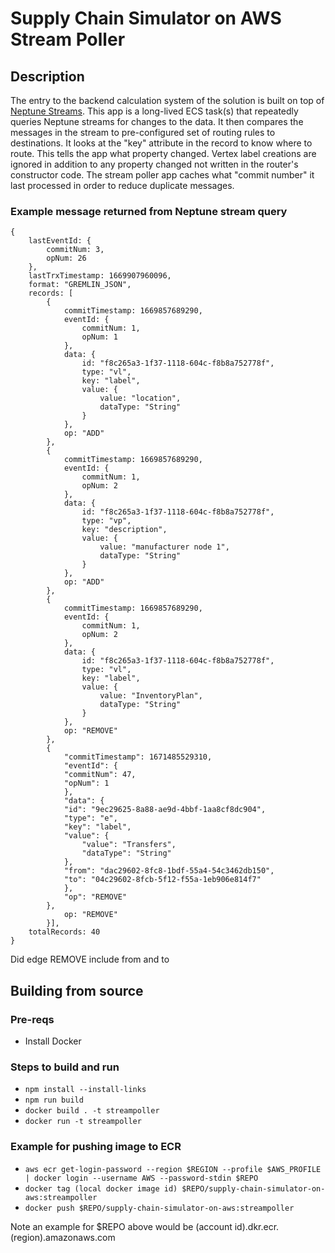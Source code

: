# Supply Chain Simulator on AWS Stream Poller

## Description

The entry to the backend calculation system of the solution is built on top of [Neptune Streams](https://docs.aws.amazon.com/neptune/latest/userguide/streams-using.html). This app is a long-lived ECS task(s) that repeatedly queries Neptune streams for changes to the data. It then compares the messages in the stream to pre-configured set of routing
rules to destinations. It looks at the "key" attribute in the record to know where to route. This tells the app
what property changed. Vertex label creations are ignored in addition to any property changed not written in the router's constructor code. The stream poller app caches what "commit number" it last processed in order to reduce duplicate messages.

### Example message returned from Neptune stream query

```
{
    lastEventId: {
        commitNum: 3,
        opNum: 26
    },
    lastTrxTimestamp: 1669907960096,
    format: "GREMLIN_JSON",
    records: [
        {
            commitTimestamp: 1669857689290,
            eventId: {
                commitNum: 1,
                opNum: 1
            },
            data: {
                id: "f8c265a3-1f37-1118-604c-f8b8a752778f",
                type: "vl",
                key: "label",
                value: {
                    value: "location",
                    dataType: "String"
                }
            },
            op: "ADD"
        },
        {
            commitTimestamp: 1669857689290,
            eventId: {
                commitNum: 1,
                opNum: 2
            },
            data: {
                id: "f8c265a3-1f37-1118-604c-f8b8a752778f",
                type: "vp",
                key: "description",
                value: {
                    value: "manufacturer node 1",
                    dataType: "String"
                }
            },
            op: "ADD"
        },
        {
            commitTimestamp: 1669857689290,
            eventId: {
                commitNum: 1,
                opNum: 2
            },
            data: {
                id: "f8c265a3-1f37-1118-604c-f8b8a752778f",
                type: "vl",
                key: "label",
                value: {
                    value: "InventoryPlan",
                    dataType: "String"
                }
            },
            op: "REMOVE"
        },
        {
            "commitTimestamp": 1671485529310,
            "eventId": {
            "commitNum": 47,
            "opNum": 1
            },
            "data": {
            "id": "9ec29625-8a88-ae9d-4bbf-1aa8cf8dc904",
            "type": "e",
            "key": "label",
            "value": {
                "value": "Transfers",
                "dataType": "String"
            },
            "from": "dac29602-8fc8-1bdf-55a4-54c3462db150",
            "to": "04c29602-8fcb-5f12-f55a-1eb906e814f7"
            },
            "op": "REMOVE"
        },
            op: "REMOVE"
        }],
    totalRecords: 40
}
```

Did edge REMOVE include from and to

## Building from source

### Pre-reqs

-   Install Docker

### Steps to build and run

-   `npm install --install-links`
-   `npm run build`
-   `docker build . -t streampoller`
-   `docker run -t streampoller`

### Example for pushing image to ECR

-   `aws ecr get-login-password --region $REGION --profile $AWS_PROFILE | docker login --username AWS --password-stdin $REPO`
-   `docker tag (local docker image id) $REPO/supply-chain-simulator-on-aws:streampoller`
-   `docker push $REPO/supply-chain-simulator-on-aws:streampoller`

Note an example for $REPO above would be (account id).dkr.ecr.(region).amazonaws.com

